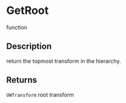# GetRoot

<span class="badge badge-secondary">function</span>

## Description
return the topmost transform in the hierarchy.

## Returns
`UWTransform` root transform